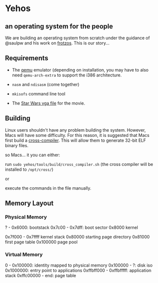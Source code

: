 

# Yehos
## an operating system for the people

We are building an operating system from scratch under the guidance of @saulpw and his work on [frotzos](https://github.com/saulpw/frotzos). This is our story...

## Requirements

 - The [qemu](www.qemu.org/) emulator (depending on installation, you may have to also need `qemu-arch-extra` to support the i386 architecture. 

 - `nasm` and `ndisasm` (come together)

 - `mkisofs` command line tool

 - The [Star Wars vga file](https://github.com/zormit/yehos/pull/4#issuecomment-307857771) for the movie.

## Building

Linux users shouldn't have any problem building the system. However, Macs will have some difficulty. For this reason, it is suggested that Macs first build a [cross-compiler](https://en.wikipedia.org/wiki/Cross_compiler). This will allow them to generate 32-bit ELF binary files.

so Macs... it you can either:

run `sudo yehos/tools/build/cross_compiler.sh` (the cross compiler will be installed to `/opt/cross/`)

or

execute the commands in the file manually. 

## Memory Layout

### Physical Memory

? - 0x6000: bootstack
0x7c00 - 0x7dff: boot sector
0x8000 kernel

0x7f000 - 0x7ffff kernel stack
0x80000 starting page directory
0x81000 first page table
0x100000 page pool

### Virtual Memory
0 - 0x100000: identity mapped to physical memory
0x100000 - ?: disk iso
0x1000000: entry point to applications
0xffbff000 - 0xffbfffff: application stack
0xffc00000 - end: page table

